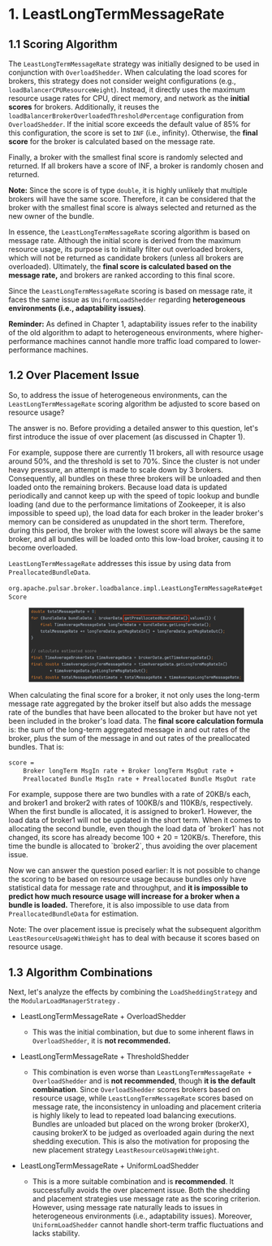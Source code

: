 # 1. LeastLongTermMessageRate

## 1.1 **Scoring Algorithm**

The `LeastLongTermMessageRate` strategy was initially designed to be used in conjunction with `OverloadShedder`. When calculating the load scores for brokers, this strategy does not consider weight configurations (e.g., `loadBalancerCPUResourceWeight`). Instead, it directly uses the maximum resource usage rates for CPU, direct memory, and network as the **initial scores** for brokers. Additionally, it reuses the `loadBalancerBrokerOverloadedThresholdPercentage` configuration from `OverloadShedder`. If the initial score exceeds the default value of 85% for this configuration, the score is set to `INF` (i.e., infinity). Otherwise, the **final score** for the broker is calculated based on the message rate.

Finally, a broker with the smallest final score is randomly selected and returned. If all brokers have a score of INF, a broker is randomly chosen and returned.

**Note:** Since the score is of type `double`, it is highly unlikely that multiple brokers will have the same score. Therefore, it can be considered that the broker with the smallest final score is always selected and returned as the new owner of the bundle.

In essence, the `LeastLongTermMessageRate` scoring algorithm is based on message rate. Although the initial score is derived from the maximum resource usage, its purpose is to initially filter out overloaded brokers, which will not be returned as candidate brokers (unless all brokers are overloaded). Ultimately, the **final score is calculated based on the message rate,** and brokers are ranked according to this final score.

Since the `LeastLongTermMessageRate` scoring is based on message rate, it faces the same issue as `UniformLoadShedder` regarding **heterogeneous environments (i.e., adaptability issues)**.

**Reminder:** As defined in Chapter 1, adaptability issues refer to the inability of the old algorithm to adapt to heterogeneous environments, where higher-performance machines cannot handle more traffic load compared to lower-performance machines.

&#x20;

## **1.2 Over Placement Issue**

So, to address the issue of heterogeneous environments, can the `LeastLongTermMessageRate` scoring algorithm be adjusted to score based on resource usage?

The answer is no. Before providing a detailed answer to this question, let's first introduce the issue of over placement (as discussed in Chapter 1).

For example, suppose there are currently 11 brokers, all with resource usage around 50%, and the threshold is set to 70%. Since the cluster is not under heavy pressure, an attempt is made to scale down by 3 brokers. Consequently, all bundles on these three brokers will be unloaded and then loaded onto the remaining brokers. Because load data is updated periodically and cannot keep up with the speed of topic lookup and bundle loading (and due to the performance limitations of Zookeeper, it is also impossible to speed up), the load data for each broker in the leader broker's memory can be considered as unupdated in the short term. Therefore, during this period, the broker with the lowest score will always be the same broker, and all bundles will be loaded onto this low-load broker, causing it to become overloaded.



`LeastLongTermMessageRate` addresses this issue by using data from `PreallocatedBundleData`.

`org.apache.pulsar.broker.loadbalance.impl.LeastLongTermMessageRate#getScore`

<figure><img src="../.gitbook/assets/image (2) (1) (1) (1).png" alt=""><figcaption></figcaption></figure>

When calculating the final score for a broker, it not only uses the long-term message rate aggregated by the broker itself but also adds the message rate of the bundles that have been allocated to the broker but have not yet been included in the broker's load data. The **final score calculation formula** is: the sum of the long-term aggregated message in and out rates of the broker, plus the sum of the message in and out rates of the preallocated bundles. That is:

```
score =
    Broker longTerm MsgIn rate + Broker longTerm MsgOut rate +
    Preallocated Bundle MsgIn rate + Preallocated Bundle MsgOut rate
```

For example, suppose there are two bundles with a rate of 20KB/s each, and broker1 and broker2 with rates of 100KB/s and 110KB/s, respectively. When the first bundle is allocated, it is assigned to broker1. However, the load data of broker1 will not be updated in the short term. When it comes to allocating the second bundle, even though the load data of \`broker1\` has not changed, its score has already become 100 + 20 = 120KB/s. Therefore, this time the bundle is allocated to \`broker2\`, thus avoiding the over placement issue.

&#x20;

Now we can answer the question posed earlier: It is not possible to change the scoring to be based on resource usage because bundles only have statistical data for message rate and throughput, and **it is impossible to predict how much resource usage will increase for a broker when a bundle is loaded.** Therefore, it is also impossible to use data from `PreallocatedBundleData` for estimation.

&#x20;

Note: The over placement issue is precisely what the subsequent algorithm `LeastResourceUsageWithWeight` has to deal with because it scores based on resource usage.

&#x20;

## &#x20;1.3 **Algorithm Combinations**

Next, let's analyze the effects by combining the `LoadSheddingStrategy` and the `ModularLoadManagerStrategy` .

*   LeastLongTermMessageRate + OverloadShedder

    * This was the initial combination, but due to some inherent flaws in `OverloadShedder`, it is **not recommended.**


* LeastLongTermMessageRate + ThresholdShedder
  * This combination is even worse than `LeastLongTermMessageRate + OverloadShedder` and is **not recommended**, though **it is the default combination**. Since `OverloadShedder` scores brokers based on resource usage, while `LeastLongTermMessageRate` scores based on message rate, the inconsistency in unloading and placement criteria is highly likely to lead to repeated load balancing executions. Bundles are unloaded but placed on the wrong broker (brokerX), causing brokerX to be judged as overloaded again during the next shedding execution. This is also the motivation for proposing the new placement strategy `LeastResourceUsageWithWeight`.



* LeastLongTermMessageRate + UniformLoadShedder
  * This is a more suitable combination and is **recommended**. It successfully avoids the over placement issue. Both the shedding and placement strategies use message rate as the scoring criterion. However, using message rate naturally leads to issues in heterogeneous environments (i.e., adaptability issues). Moreover, `UniformLoadShedder` cannot handle short-term traffic fluctuations and lacks stability.

&#x20;

&#x20;

















